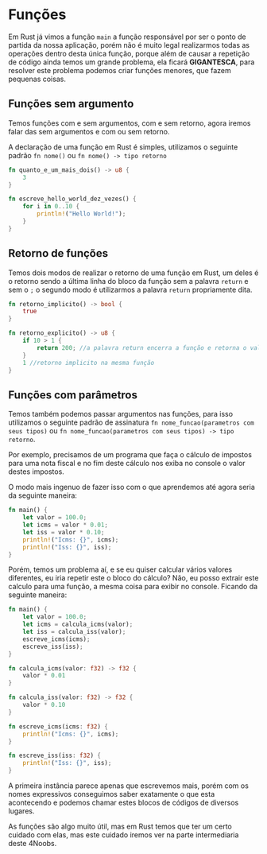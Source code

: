 # Funções

Em Rust já vimos a função `main` a função responsável por ser o ponto de partida da nossa aplicação, porém não é muito legal realizarmos todas as operações dentro desta única função, porque além de causar a repetição de código ainda temos um grande problema, ela ficará <strong>GIGANTESCA</strong>, para resolver este problema podemos criar funções menores, que fazem pequenas coisas. 

## Funções sem argumento

Temos funções com e sem argumentos, com e sem retorno, agora iremos falar das sem argumentos e com ou sem retorno.

A declaração de uma função em Rust é simples, utilizamos o seguinte padrão `fn nome()` ou `fn nome() -> tipo retorno`

```rust
fn quanto_e_um_mais_dois() -> u8 {
    3
}

fn escreve_hello_world_dez_vezes() {
    for i in 0..10 {
        println!("Hello World!");
    }
}
```

## Retorno de funções

Temos dois modos de realizar o retorno de uma função em Rust, um deles é o retorno sendo a última linha do bloco da função sem a palavra `return` e sem o `;` o segundo modo é utilizarmos a palavra `return` propriamente dita.

```rust
fn retorno_implicito() -> bool {
    true
}

fn retorno_explicito() -> u8 {
    if 10 > 1 {
        return 200; //a palavra return encerra a função e retorna o valor
    }
    1 //retorno implicito na mesma função
}
```

## Funções com parâmetros

Temos também podemos passar argumentos nas funções, para isso utilizamos o seguinte padrão de assinatura `fn nome_funcao(parametros com seus tipos)` ou `fn nome_funcao(parametros com seus tipos) -> tipo retorno`.

Por exemplo, precisamos de um programa que faça o cálculo de impostos para uma nota fiscal e no fim deste cálculo nos exiba no console o valor destes impostos.

O modo mais ingenuo de fazer isso com o que aprendemos até agora seria da seguinte maneira:

```rust
fn main() {
    let valor = 100.0;
    let icms = valor * 0.01;
    let iss = valor * 0.10;
    println!("Icms: {}", icms);
    println!("Iss: {}", iss);
}
```

Porém, temos um problema aí, e se eu quiser calcular vários valores diferentes, eu iria repetir este o bloco do cálculo? Não, eu posso extrair este calculo para uma função, a mesma coisa para exibir no console. Ficando da seguinte maneira:

```rust
fn main() {
    let valor = 100.0;
    let icms = calcula_icms(valor);
    let iss = calcula_iss(valor);
    escreve_icms(icms);
    escreve_iss(iss);
}

fn calcula_icms(valor: f32) -> f32 {
    valor * 0.01
}

fn calcula_iss(valor: f32) -> f32 {
    valor * 0.10
}

fn escreve_icms(icms: f32) {
    println!("Icms: {}", icms);
}

fn escreve_iss(iss: f32) { 
    println!("Iss: {}", iss);
}
```

A primeira instância parece apenas que escrevemos mais, porém com os nomes expressivos conseguimos saber exatamente o que esta acontecendo e podemos chamar estes blocos de códigos de diversos lugares.

As funções são algo muito útil, mas em Rust temos que ter um certo cuidado com elas, mas este cuidado iremos ver na parte intermediaria deste 4Noobs.